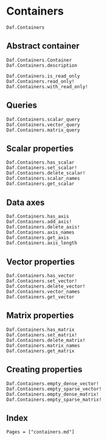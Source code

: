 # Containers

```@docs
Daf.Containers
```

## Abstract container

```@docs
Daf.Containers.Container
Daf.Containers.description
```

```@docs
Daf.Containers.is_read_only
Daf.Containers.read_only!
Daf.Containers.with_read_only!
```

## Queries

```@docs
Daf.Containers.scalar_query
Daf.Containers.vector_query
Daf.Containers.matrix_query
```

## Scalar properties

```@docs
Daf.Containers.has_scalar
Daf.Containers.set_scalar!
Daf.Containers.delete_scalar!
Daf.Containers.scalar_names
Daf.Containers.get_scalar
```

## Data axes

```@docs
Daf.Containers.has_axis
Daf.Containers.add_axis!
Daf.Containers.delete_axis!
Daf.Containers.axis_names
Daf.Containers.get_axis
Daf.Containers.axis_length
```

## Vector properties

```@docs
Daf.Containers.has_vector
Daf.Containers.set_vector!
Daf.Containers.delete_vector!
Daf.Containers.vector_names
Daf.Containers.get_vector
```

## Matrix properties

```@docs
Daf.Containers.has_matrix
Daf.Containers.set_matrix!
Daf.Containers.delete_matrix!
Daf.Containers.matrix_names
Daf.Containers.get_matrix
```

## Creating properties

```@docs
Daf.Containers.empty_dense_vector!
Daf.Containers.empty_sparse_vector!
Daf.Containers.empty_dense_matrix!
Daf.Containers.empty_sparse_matrix!
```

## Index

```@index
Pages = ["containers.md"]
```
